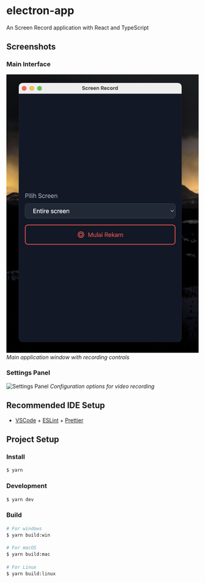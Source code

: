 # electron-app

An Screen Record application with React and TypeScript

## Screenshots

### Main Interface

![Main Interface](./screenshots/main-interface.png)
_Main application window with recording controls_

### Settings Panel

![Settings Panel](./screenshots/settings.png)
_Configuration options for video recording_

## Recommended IDE Setup

- [VSCode](https://code.visualstudio.com/) + [ESLint](https://marketplace.visualstudio.com/items?itemName=dbaeumer.vscode-eslint) + [Prettier](https://marketplace.visualstudio.com/items?itemName=esbenp.prettier-vscode)

## Project Setup

### Install

```bash
$ yarn
```

### Development

```bash
$ yarn dev
```

### Build

```bash
# For windows
$ yarn build:win

# For macOS
$ yarn build:mac

# For Linux
$ yarn build:linux
```
